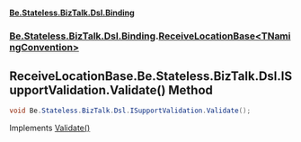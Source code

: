 #### [Be.Stateless.BizTalk.Dsl.Binding](README.md 'README')
### [Be.Stateless.BizTalk.Dsl.Binding](Be.Stateless.BizTalk.Dsl.Binding.md 'Be.Stateless.BizTalk.Dsl.Binding').[ReceiveLocationBase&lt;TNamingConvention&gt;](ReceiveLocationBase_TNamingConvention_.md 'Be.Stateless.BizTalk.Dsl.Binding.ReceiveLocationBase<TNamingConvention>')

## ReceiveLocationBase<TNamingConvention>.Be.Stateless.BizTalk.Dsl.ISupportValidation.Validate() Method

```csharp
void Be.Stateless.BizTalk.Dsl.ISupportValidation.Validate();
```

Implements [Validate()](https://docs.microsoft.com/en-us/dotnet/api/Be.Stateless.BizTalk.Dsl.ISupportValidation.Validate 'Be.Stateless.BizTalk.Dsl.ISupportValidation.Validate')